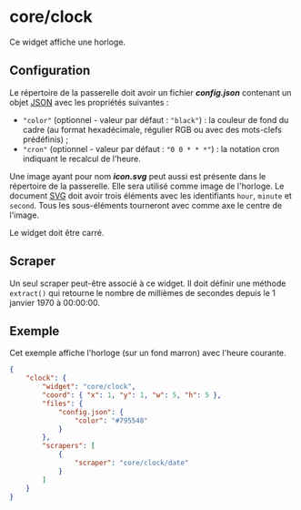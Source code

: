 # core/clock

Ce widget affiche une horloge.

## Configuration

Le répertoire de la passerelle doit avoir un fichier ***config.json***
contenant un objet
[JSON](http://www.json.org/json-fr.html "JavaScript Object Notation") avec les
propriétés suivantes :

- `"color"` (optionnel - valeur par défaut : `"black"`) : la couleur de fond du
  cadre (au format hexadécimale, régulier RGB ou avec des mots-clefs
  prédéfinis) ;
- `"cron"` (optionnel - valeur par défaut : `"0 0 * * *"`) : la notation cron
  indiquant le recalcul de l'heure.

Une image ayant pour nom ***icon.svg*** peut aussi est présente dans le
répertoire de la passerelle. Elle sera utilisé comme image de l'horloge. Le
document [SVG](//www.w3.org/Graphics/SVG/) doit avoir trois éléments avec les
identifiants `hour`, `minute` et `second`. Tous les sous-éléments tourneront
avec comme axe le centre de l'image.

Le widget doit être carré.

## Scraper

Un seul scraper peut-être associé à ce widget. Il doit définir une méthode
`extract()` qui retourne le nombre de millièmes de secondes depuis le 1 janvier
1970 à 00:00:00.

## Exemple

Cet exemple affiche l'horloge (sur un fond marron) avec l'heure courante.

```JSON
{
    "clock": {
        "widget": "core/clock",
        "coord": { "x": 1, "y": 1, "w": 5, "h": 5 },
        "files": {
            "config.json": {
                "color": "#795548"
            }
        },
        "scrapers": [
            {
                "scraper": "core/clock/date"
            }
        ]
    }
}
```

